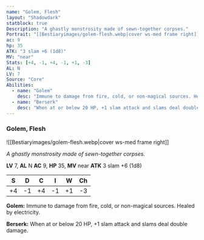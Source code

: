 ```yaml
---
name: "Golem, Flesh"
layout: "Shadowdark"
statblock: true
Description: "A ghastly monstrosity made of sewn-together corpses."
Portrait: "[[Bestiaryimages/golem-flesh.webp|cover ws-med frame right]]"
ac: 9
hp: 35
ATK: "3 slam +6 (1d8)"
MV: "near"
Stats: [+4, -1, +4, -1, +1, -3]
AL: N
LV: 7
Source: "Core"
Abilities:
  - name: "Golem"
    desc: "Immune to damage from fire, cold, or non-magical sources. Healed by electricity."
  - name: "Berserk"
    desc: "When at or below 20 HP, +1 slam attack and slams deal double damage."
---
```


### Golem, Flesh

![[Bestiaryimages/golem-flesh.webp|cover ws-med frame right]]

_A ghastly monstrosity made of sewn-together corpses._

**LV** 7, **AL** N
**AC** 9, **HP** 35, **MV** near
**ATK** 3 slam +6 (1d8)

|  S  |  D  |  C  |  I  |  W  |  Ch  |
|:---:|:---:|:---:|:---:|:---:|:----:|
| +4 | -1 | +4 | -1 | +1 | -3 |

**Golem:** Immune to damage from fire, cold, or non-magical sources. Healed by electricity.

**Berserk:** When at or below 20 HP, +1 slam attack and slams deal double damage.

